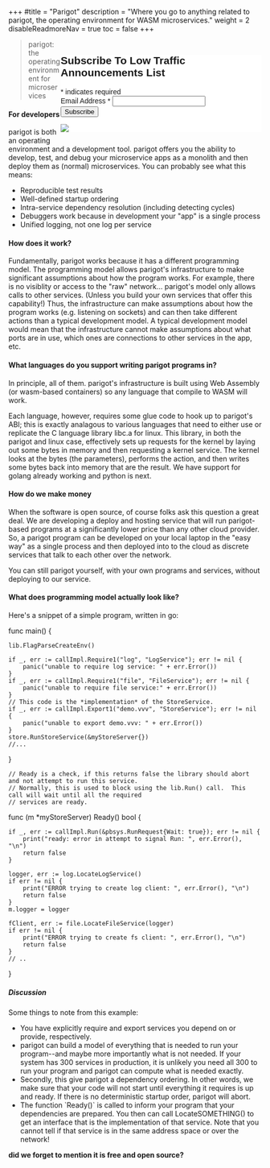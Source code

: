 +++
#title = "Parigot"
description = "Where you go to anything related to parigot, the operating environment for WASM microservices."
weight = 2
disableReadmoreNav = true
toc = false
+++

<div style="float:right">
<!-- Begin Mailchimp Signup Form -->
<link href="//cdn-images.mailchimp.com/embedcode/classic-071822.css" rel="stylesheet" type="text/css">
<style type="text/css">
	#mc_embed_signup{background:#fff; clear:left; font:14px Helvetica,Arial,sans-serif;  width:400px;}
	/* Add your own Mailchimp form style overrides in your site stylesheet or in this style block.
	   We recommend moving this block and the preceding CSS link to the HEAD of your HTML file. */
</style>
<div id="mc_embed_signup">
    <form action="https://parigot.us8.list-manage.com/subscribe/post?u=132fdc6772d81165c2053a8c1&amp;id=772dcd8c44&amp;f_id=00df6be0f0" method="post" id="mc-embedded-subscribe-form" name="mc-embedded-subscribe-form" class="validate" target="_blank" novalidate>
        <div id="mc_embed_signup_scroll">
        <h2>Subscribe To Low Traffic Announcements List</h2>
        <div class="indicates-required"><span class="asterisk">*</span> indicates required</div>
<div class="mc-field-group">
	<label for="mce-EMAIL">Email Address  <span class="asterisk">*</span>
</label>
	<input type="email" value="" name="EMAIL" class="required email" id="mce-EMAIL" required>
	<span id="mce-EMAIL-HELPERTEXT" class="helper_text"></span>
</div>
<div hidden="true"><input type="hidden" name="tags" value="5176800"></div>
	<div id="mce-responses" class="clear foot">
		<div class="response" id="mce-error-response" style="display:none"></div>
		<div class="response" id="mce-success-response" style="display:none"></div>
	</div>    <!-- real people should not fill this in and expect good things - do not remove this or risk form bot signups-->
    <div style="position: absolute; left: -5000px;" aria-hidden="true"><input type="text" name="b_132fdc6772d81165c2053a8c1_772dcd8c44" tabindex="-1" value=""></div>
        <div class="optionalParent">
            <div class="clear foot">
                <input type="submit" value="Subscribe" name="subscribe" id="mc-embedded-subscribe" class="button">
                <p class="brandingLogo"><a href="http://eepurl.com/isvuk-" title="Mailchimp - email marketing made easy and fun"><img src="https://eep.io/mc-cdn-images/template_images/branding_logo_text_dark_dtp.svg"></a></p>
            </div>
        </div>
    </div>
</form>
</div>
<script type='text/javascript' src='//s3.amazonaws.com/downloads.mailchimp.com/js/mc-validate.js'></script><script type='text/javascript'>(function($) {window.fnames = new Array(); window.ftypes = new Array();fnames[0]='EMAIL';ftypes[0]='email';fnames[1]='FNAME';ftypes[1]='text';fnames[2]='LNAME';ftypes[2]='text';fnames[3]='ADDRESS';ftypes[3]='address';fnames[4]='PHONE';ftypes[4]='phone';fnames[5]='BIRTHDAY';ftypes[5]='birthday';}(jQuery));var $mcj = jQuery.noConflict(true);</script>
<!--End mc_embed_signup-->
</div>

<div>
    <blockquote class="display-4">parigot: the operating environment for microservices</blockquote>
</div>
<div class="row justify-content-center align-items-center w-80">
    <div class="col text-left border-bottom-0">
    <h4>For developers</h4>
    <p>
    parigot is both an operating environment and a development tool.  parigot offers you the ability to develop, test,
    and debug your microservice apps as a monolith and then deploy them as (normal) microservices.  You can probably
    see what this means:
    <ul>
        <li>Reproducible test results</li>
        <li>Well-defined startup ordering</lib>
        <li>Intra-service dependency resolution (including detecting cycles)</lib>
        <li>Debuggers work because in development your "app" is a single process</lib>
        <li>Unified logging, not one log per service</li>
    </ul>
    </p>
    <h4>How does it work?</h4>
    <p>
    Fundamentally, parigot works because it has a different programming model.  The programming model allows parigot's 
    infrastructure to make significant assumptions about how the program works.  For example, there is no visiblity or
    access to the "raw" network... parigot's model only allows calls to other services.  (Unless you build your own services that
    offer this capability!) Thus, the infrastructure can make assumptions about how the program works (e.g. listening
    on sockets) and can then take different actions than a typical development model.  A typical development model
    would mean that the infrastructure cannot make assumptions about what ports are in use, which ones are connections
    to other services in the app, etc.
    </p>
    <h4>
    What languages do you support writing parigot programs in?
    </h4>
    <p>
    In principle, all of them.  parigot's infrastructure is built using <a ref="https://webassembly.org">Web Assembly</a> (or 
    <a ref="https://docs.docker.com/desktop/wasm/">wasm-based containers</a>) so
    <a ref="https://github.com/appcypher/awesome-wasm-langs"> any language that compile to WASM </a> will work.  
    </p>
    <p>
    Each language,
    however, requires some glue code to hook up to parigot's ABI; this is exactly analagous to various languages that need to either use
    or replicate the C language library libc.a for linux.  This library, in both the parigot and linux case, effectively
    sets up requests for the kernel by laying out some bytes in memory and then requesting a kernel service.  The kernel
    looks at the bytes (the parameters), performs the action, and then writes some bytes back into memory that are the
    result.  We have support for golang already working and python is next.
    </p>
    <h4>How do we make money</h4>
    <p>
    When the software is open source, of course folks ask this question a great deal.  We are developing a deploy and hosting
    service that will run parigot-based programs at a significantly lower price than any other cloud provider. So, a parigot
    program can be developed on your local laptop in the "easy way" as a single process and then deployed into to the
    cloud as discrete services that talk to each other over the network.  
    </p>
    <p>
    You can still parigot yourself, with your own programs and services, without deploying to our service.
    </p>
        <h4>
    What does programming model actually look like?
    </h4>
    <p>
    Here's a snippet of a simple program, written in go:
    </p>
    <p class="white-space:pre; font-family: "Courier New", monospace;">

func main() {

    lib.FlagParseCreateEnv()

    if _, err := callImpl.Require1("log", "LogService"); err != nil {
        panic("unable to require log service: " + err.Error())
    }
	if _, err := callImpl.Require1("file", "FileService"); err != nil {
		panic("unable to require file service:" + err.Error())
	}
    // This code is the *implementation* of the StoreService.
	if _, err := callImpl.Export1("demo.vvv", "StoreService"); err != nil {
		panic("unable to export demo.vvv: " + err.Error())
	}
	store.RunStoreService(&myStoreServer{})
    //...
}

    // Ready is a check, if this returns false the library should abort and not attempt to run this service.
    // Normally, this is used to block using the lib.Run() call.  This call will wait until all the required
    // services are ready.


func (m *myStoreServer) Ready() bool {

	if _, err := callImpl.Run(&pbsys.RunRequest{Wait: true}); err != nil {
		print("ready: error in attempt to signal Run: ", err.Error(), "\n")
		return false
	}

	logger, err := log.LocateLogService()
	if err != nil {
		print("ERROR trying to create log client: ", err.Error(), "\n")
		return false
	}
	m.logger = logger

	fClient, err := file.LocateFileService(logger)
	if err != nil {
		print("ERROR trying to create fs client: ", err.Error(), "\n")
		return false
	}
    // ..
}
</p>
    <h5>Discussion</h5>
    <p>Some things to note from this example:
    <ul>
    <li>You have explicitly require and export services you depend on or provide, respectively.
    <li> parigot can build a model of everything that is needed to run your program--and maybe more importantly what is not
        needed.  If your system has 300 services in production, it is unlikely you need all 300 to run your program and
        parigot can compute what is needed exactly.  </li>
    <li>Secondly, this give parigot a dependency ordering.  In other words,
        we make sure that your code will not start until everything it requires is up and ready.  If there is no 
        deterministic startup order, parigot will abort.</li>
    <li>The function `Ready()` is called to inform your program that your dependencies are prepared.  You then can
    call LocateSOMETHING() to get an interface that is the implementation of that service.  Note that you cannot
    tell if that service is in the same address space or over the network! </li>
    </ul>
    </p>
    </div>
</div>

<div class="row w-80">
    <p class="blockquote-footer display-4"><strong>did we forget to mention it is free and open source?</strong></p>
</div>
<script lang="javascript">
    console.log("since you went to the trouble to look here...");
    console.log("we give our releases names based on the letters of the alphabet, with each release being a city.");
    console.log("the first release... not the 1.0, just the first public release is called 'atlanta'.");
    console.log("second release name not totally decided yet, but possibly 'boradino' or 'barcalona'.");
</script>